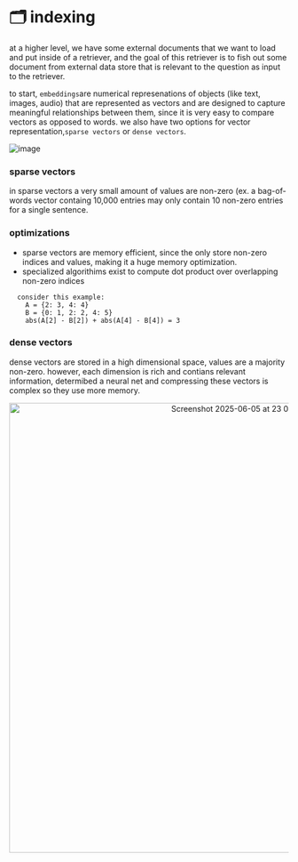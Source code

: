 # 🗂️ indexing 

at a higher level, we have some external documents that we want to load and put inside of a retriever, and the goal of this retriever is to fish out some document from external data store that is relevant to the question as input to the retriever.

to start, `embeddings`are numerical represenations of objects (like text, images, audio) that are represented as vectors and are designed to capture meaningful relationships between them, since it is very easy to compare vectors as opposed to words. we also have two options for vector representation,`sparse vectors` or `dense vectors`.

![image](https://github.com/user-attachments/assets/2b311786-2a4d-4597-b983-58a7fc30079c)


### sparse vectors ### 
in sparse vectors a very small amount of values are non-zero (ex. a bag-of-words vector containg 10,000 entries may only contain 10 non-zero entries for a single sentence. 
### optimizations ### 
- sparse vectors are memory efficient, since the only store non-zero indices and values, making it a huge memory optimization.
- specialized algorithims exist to compute dot product over overlapping non-zero indices

```
  consider this example: 
    A = {2: 3, 4: 4}
    B = {0: 1, 2: 2, 4: 5}
    abs(A[2] - B[2]) + abs(A[4] - B[4]) = 3
```


### dense vectors ### 
dense vectors are stored in a high dimensional space, values are a majority non-zero. however, each dimension is rich and contians relevant information, determibed a neural net and compressing these vectors is complex so they use more memory.

<p align="center">
  <img width="809" alt="Screenshot 2025-06-05 at 23 05 26" src="https://github.com/user-attachments/assets/b1b698bb-b357-46fa-9bc0-d8b6ddfde656" />
</p>



